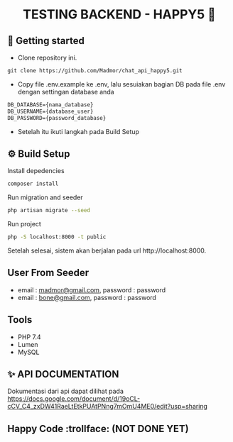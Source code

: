 <h1 align="center">TESTING BACKEND - HAPPY5 👋</h1>

## 🚀 Getting started
* Clone repository ini.
```markdown
git clone https://github.com/Madmor/chat_api_happy5.git
```
* Copy file .env.example ke .env, lalu sesuiakan bagian DB pada file .env dengan settingan database anda
```markdown
DB_DATABASE={nama_database}
DB_USERNAME={database_user}
DB_PASSWORD={password_database}
```
* Setelah itu ikuti langkah pada Build Setup

## ⚙️ Build Setup

Install depedencies
```sh
composer install
```

Run migration and seeder
```sh
php artisan migrate --seed
```

Run project
```sh
php -S localhost:8000 -t public
```

Setelah selesai, sistem akan berjalan pada url http://localhost:8000.

## User From Seeder
* email : madmor@gmail.com, password : password
* email : bone@gmail.com, password : password


## Tools
* PHP 7.4
* Lumen
* MySQL

## ✨ API DOCUMENTATION
Dokumentasi dari api dapat dilihat pada https://docs.google.com/document/d/19oCL-cCV_C4_zxDW41RaeLtEtkPUAtPNng7mOmU4ME0/edit?usp=sharing

## Happy Code :trollface: (NOT DONE YET)
